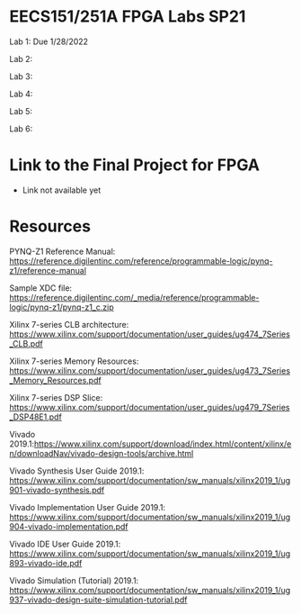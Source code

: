 # EECS151/251A FPGA Labs SP21

Lab 1: Due 1/28/2022

Lab 2: 

Lab 3: 

Lab 4: 

Lab 5: 

Lab 6: 

# Link to the Final Project for FPGA

* Link not available yet

# Resources

PYNQ-Z1 Reference Manual: https://reference.digilentinc.com/reference/programmable-logic/pynq-z1/reference-manual

Sample XDC file: https://reference.digilentinc.com/_media/reference/programmable-logic/pynq-z1/pynq-z1_c.zip

Xilinx 7-series CLB architecture: https://www.xilinx.com/support/documentation/user_guides/ug474_7Series_CLB.pdf

Xilinx 7-series Memory Resources: https://www.xilinx.com/support/documentation/user_guides/ug473_7Series_Memory_Resources.pdf

Xilinx 7-series DSP Slice: https://www.xilinx.com/support/documentation/user_guides/ug479_7Series_DSP48E1.pdf

Vivado 2019.1:https://www.xilinx.com/support/download/index.html/content/xilinx/en/downloadNav/vivado-design-tools/archive.html

Vivado Synthesis User Guide 2019.1: https://www.xilinx.com/support/documentation/sw_manuals/xilinx2019_1/ug901-vivado-synthesis.pdf

Vivado Implementation User Guide 2019.1: https://www.xilinx.com/support/documentation/sw_manuals/xilinx2019_1/ug904-vivado-implementation.pdf

Vivado IDE User Guide 2019.1: https://www.xilinx.com/support/documentation/sw_manuals/xilinx2019_1/ug893-vivado-ide.pdf

Vivado Simulation (Tutorial) 2019.1: https://www.xilinx.com/support/documentation/sw_manuals/xilinx2019_1/ug937-vivado-design-suite-simulation-tutorial.pdf

